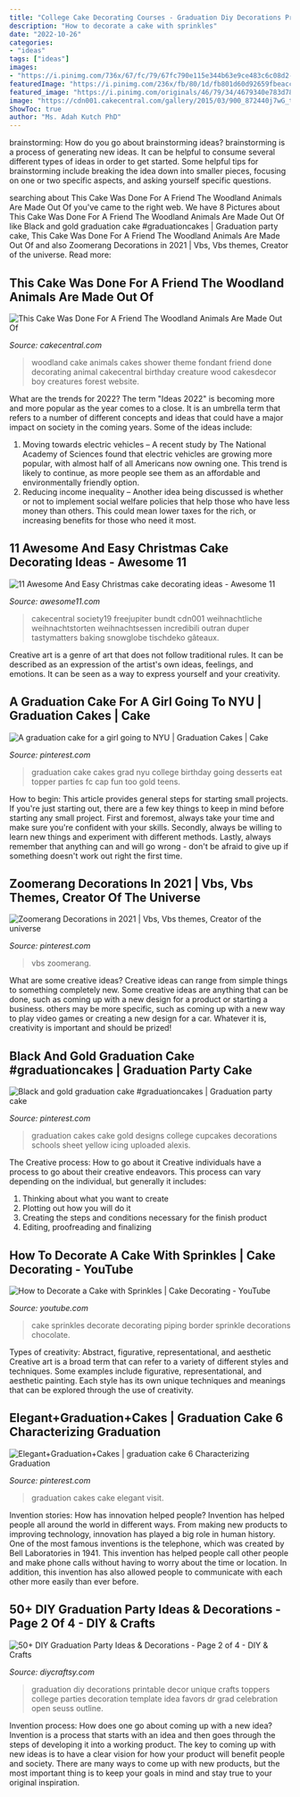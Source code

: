 ```yaml
---
title: "College Cake Decorating Courses - Graduation Diy Decorations Printable Decor Unique Crafts Toppers College Parties Decoration Template Idea Favors Dr Grad Celebration Open Seuss Outline"
description: "How to decorate a cake with sprinkles"
date: "2022-10-26"
categories:
- "ideas"
tags: ["ideas"]
images:
- "https://i.pinimg.com/736x/67/fc/79/67fc790e115e344b63e9ce483c6c08d2--graduation--graduation-photos.jpg?b=t"
featuredImage: "https://i.pinimg.com/236x/fb/80/1d/fb801d60d92659fbeacc7b597031a86a.jpg?nii=t"
featured_image: "https://i.pinimg.com/originals/46/79/34/4679340e783d7813bb8664dbf1f50580.jpg"
image: "https://cdn001.cakecentral.com/gallery/2015/03/900_872440j7wG_this-cake-was-done-for-a-friend-the-woodland-animals-are-made-out-of-fondant.jpg"
ShowToc: true
author: "Ms. Adah Kutch PhD"
---
```



brainstorming: How do you go about brainstorming ideas?
brainstorming is a process of generating new ideas. It can be helpful to consume several different types of ideas in order to get started. Some helpful tips for brainstorming include breaking the idea down into smaller pieces, focusing on one or two specific aspects, and asking yourself specific questions.

	

		
searching about This Cake Was Done For A Friend The Woodland Animals Are Made Out Of you've came to the right web. We have 8 Pictures about This Cake Was Done For A Friend The Woodland Animals Are Made Out Of like Black and gold graduation cake #graduationcakes | Graduation party cake, This Cake Was Done For A Friend The Woodland Animals Are Made Out Of and also Zoomerang Decorations in 2021 | Vbs, Vbs themes, Creator of the universe. Read more:
		
    
## This Cake Was Done For A Friend The Woodland Animals Are Made Out Of

<img loading=lazy src="https://cdn001.cakecentral.com/gallery/2015/03/900_872440j7wG_this-cake-was-done-for-a-friend-the-woodland-animals-are-made-out-of-fondant.jpg" onerror="this.onerror=null;this.src='https://tse3.mm.bing.net/th?id=OIP.sapuQierPxJOAVgqSMmnvgHaLY&amp;pid=15.1';" alt="This Cake Was Done For A Friend The Woodland Animals Are Made Out Of">

_Source: cakecentral.com_

>woodland cake animals cakes shower theme fondant friend done decorating animal cakecentral birthday creature wood cakesdecor boy creatures forest website. 

	

What are the trends for 2022?
The term "Ideas 2022" is becoming more and more popular as the year comes to a close. It is an umbrella term that refers to a number of different concepts and ideas that could have a major impact on society in the coming years. Some of the ideas include: 
1) Moving towards electric vehicles – A recent study by The National Academy of Sciences found that electric vehicles are growing more popular, with almost half of all Americans now owning one. This trend is likely to continue, as more people see them as an affordable and environmentally friendly option. 
2) Reducing income inequality – Another idea being discussed is whether or not to implement social welfare policies that help those who have less money than others. This could mean lower taxes for the rich, or increasing benefits for those who need it most.

    
## 11 Awesome And Easy Christmas Cake Decorating Ideas - Awesome 11

<img loading=lazy src="https://www.awesome11.com/wp-content/uploads/2016/11/cutest-Christmas-cake-idea.jpg" onerror="this.onerror=null;this.src='https://tse2.mm.bing.net/th?id=OIP.QaGIMwtnxjtsyTfUkLEKigHaJ4&amp;pid=15.1';" alt="11 Awesome And Easy Christmas cake decorating ideas - Awesome 11">

_Source: awesome11.com_

>cakecentral society19 freejupiter bundt cdn001 weihnachtliche weihnachtstorten weihnachtsessen incredibili outran duper tastymatters baking snowglobe tischdeko gâteaux. 

	

Creative art is a genre of art that does not follow traditional rules. It can be described as an expression of the artist's own ideas, feelings, and emotions. It can be seen as a way to express yourself and your creativity.

    
## A Graduation Cake For A Girl Going To NYU | Graduation Cakes | Cake

<img loading=lazy src="https://i.pinimg.com/736x/67/fc/79/67fc790e115e344b63e9ce483c6c08d2--graduation--graduation-photos.jpg?b=t" onerror="this.onerror=null;this.src='https://tse4.mm.bing.net/th?id=OIP.kvZ1qJavhOmgfTmu9foM7gHaJ6&amp;pid=15.1';" alt="A graduation cake for a girl going to NYU | Graduation Cakes | Cake">

_Source: pinterest.com_

>graduation cake cakes grad nyu college birthday going desserts eat topper parties fc cap fun too gold teens. 

	

How to begin: This article provides general steps for starting small projects.
If you're just starting out, there are a few key things to keep in mind before starting any small project. First and foremost, always take your time and make sure you're confident with your skills. Secondly, always be willing to learn new things and experiment with different methods. Lastly, always remember that anything can and will go wrong - don't be afraid to give up if something doesn't work out right the first time.

    
## Zoomerang Decorations In 2021 | Vbs, Vbs Themes, Creator Of The Universe

<img loading=lazy src="https://i.pinimg.com/236x/fb/80/1d/fb801d60d92659fbeacc7b597031a86a.jpg?nii=t" onerror="this.onerror=null;this.src='https://tse3.mm.bing.net/th?id=OIP.cEBATXnBE8j7tDrsOCIGiwAAAA&amp;pid=15.1';" alt="Zoomerang Decorations in 2021 | Vbs, Vbs themes, Creator of the universe">

_Source: pinterest.com_

>vbs zoomerang. 

	

What are some creative ideas?
Creative ideas can range from simple things to something completely new. Some creative ideas are anything that can be done, such as coming up with a new design for a product or starting a business. others may be more specific, such as coming up with a new way to play video games or creating a new design for a car. Whatever it is, creativity is important and should be prized!

    
## Black And Gold Graduation Cake #graduationcakes | Graduation Party Cake

<img loading=lazy src="https://i.pinimg.com/originals/46/79/34/4679340e783d7813bb8664dbf1f50580.jpg" onerror="this.onerror=null;this.src='https://tse3.mm.bing.net/th?id=OIP.jgHNO-6yvEb9pttAJ4S9iQHaJ4&amp;pid=15.1';" alt="Black and gold graduation cake #graduationcakes | Graduation party cake">

_Source: pinterest.com_

>graduation cakes cake gold designs college cupcakes decorations schools sheet yellow icing uploaded alexis. 

	

The Creative process: How to go about it
Creative individuals have a process to go about their creative endeavors. This process can vary depending on the individual, but generally it includes: 
1. Thinking about what you want to create 
2. Plotting out how you will do it 
3. Creating the steps and conditions necessary for the finish product 
4. Editing, proofreading and finalizing 

    
## How To Decorate A Cake With Sprinkles | Cake Decorating - YouTube

<img loading=lazy src="http://i1.ytimg.com/vi/-4OV3wynuqI/maxresdefault.jpg" onerror="this.onerror=null;this.src='https://tse3.mm.bing.net/th?id=OIP.GHtyQTemYUHjFJXu5jDgOAHaEK&amp;pid=15.1';" alt="How to Decorate a Cake with Sprinkles | Cake Decorating - YouTube">

_Source: youtube.com_

>cake sprinkles decorate decorating piping border sprinkle decorations chocolate. 

	

Types of creativity: Abstract, figurative, representational, and aesthetic
Creative art is a broad term that can refer to a variety of different styles and techniques. Some examples include figurative, representational, and aesthetic painting. Each style has its own unique techniques and meanings that can be explored through the use of creativity.

    
## Elegant+Graduation+Cakes | Graduation Cake 6 Characterizing Graduation

<img loading=lazy src="https://i.pinimg.com/originals/bd/9b/d3/bd9bd329dcb3945d372f63fb77c62c90.jpg" onerror="this.onerror=null;this.src='https://tse4.mm.bing.net/th?id=OIP.KNzf0c1StxQRXXn5XbqD6QAAAA&amp;pid=15.1';" alt="Elegant+Graduation+Cakes | graduation cake 6 Characterizing Graduation">

_Source: pinterest.com_

>graduation cakes cake elegant visit. 

	

Invention stories: How has innovation helped people?
Invention has helped people all around the world in different ways. From making new products to improving technology, innovation has played a big role in human history. One of the most famous inventions is the telephone, which was created by Bell Laboratories in 1941. This invention has helped people call other people and make phone calls without having to worry about the time or location. In addition, this invention has also allowed people to communicate with each other more easily than ever before.

    
## 50+ DIY Graduation Party Ideas &amp; Decorations - Page 2 Of 4 - DIY &amp; Crafts

<img loading=lazy src="http://cdn.diycraftsy.com/wp-content/uploads/2017/02/DIY-Graduation-Party-Printable-Toppers.jpg" onerror="this.onerror=null;this.src='https://tse1.mm.bing.net/th?id=OIP.z2QXR1vWIVX4TcDVH11QcAHaUk&amp;pid=15.1';" alt="50+ DIY Graduation Party Ideas &amp; Decorations - Page 2 of 4 - DIY &amp; Crafts">

_Source: diycraftsy.com_

>graduation diy decorations printable decor unique crafts toppers college parties decoration template idea favors dr grad celebration open seuss outline. 

	

Invention process: How does one go about coming up with a new idea?
Invention is a process that starts with an idea and then goes through the steps of developing it into a working product. The key to coming up with new ideas is to have a clear vision for how your product will benefit people and society. There are many ways to come up with new products, but the most important thing is to keep your goals in mind and stay true to your original inspiration.

